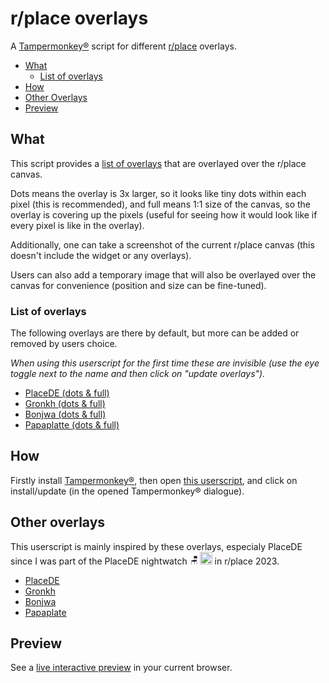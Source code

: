 # r/place overlays

A [Tampermonkey®](https://www.tampermonkey.net/ "Official Tampermonkey® website") script for different [r/place](https://www.reddit.com/r/place/ "Official r/place subreddit") overlays.

- [What](#what "Scroll down to What")
  - [List of overlays](#list-of-overlays "Scroll down to List of overlays")
- [How](#how "Scroll down to How")
- [Other Overlays](#other-overlays "Scroll down to Other Overlays")
- [Preview](#preview "Scroll down to Preview")

## What

This script provides a [list of overlays](#list-of-overlays "scroll to the list of default overlays") that are overlayed over the r/place canvas.

Dots means the overlay is 3x larger, so it looks like tiny dots within each pixel (this is recommended), and full means 1:1 size of the canvas, so the overlay is covering up the pixels (useful for seeing how it would look like if every pixel is like in the overlay).

Additionally, one can take a screenshot of the current r/place canvas (this doesn't include the widget or any overlays).

Users can also add a temporary image that will also be overlayed over the canvas for convenience (position and size can be fine-tuned).

### List of overlays

The following overlays are there by default, but more can be added or removed by users choice.

_When using this userscript for the first time these are invisible (use the eye toggle next to the name and then click on "update overlays")._

- [PlaceDE (dots & full)](https://place.army/default_target.png "Open PlaceDE overlay image")
- [Gronkh (dots & full)](https://raw.githubusercontent.com/FeLuckLP/rplace/main/output.png "Open Gronkh overlay image")
- [Bonjwa (dots & full)](https://raw.githubusercontent.com/rplacebonjwa/rplace/main/output.png "Open Bonjwa overlay image")
- [Papaplatte (dots & full)](https://place.kayo.zip/outputs/default_target.png "Open Papaplatte overlay image")

## How

Firstly install [Tampermonkey®](https://www.tampermonkey.net/ "Official Tampermonkey® website"), then open [this userscript](https://github.com/MAZ01001/placeOverlays/raw/main/placeOverlays.user.js "Link to this userscript that will open Tampermonkey® dialogue"), and click on install/update (in the opened Tampermonkey® dialogue).

## Other overlays

This userscript is mainly inspired by these overlays, especialy PlaceDE since I was part of the PlaceDE nightwatch <img height="16" alt="🪑" title="Stuhl" src="https://cdn.7tv.app/emote/64bef8155212029786921edb/4x.avif"><img height="20" alt="o7" title="o7" src="https://cdn.7tv.app/emote/643f7ce3d9dd1d39100f31eb/4x.avif"> in r/place 2023.

- [PlaceDE](https://github.com/PlaceDE-Official/place-overlay/ "Open repository of official PlaceDE overlay")
- [Gronkh](https://github.com/FeLuckLP/rplace/ "Open repository of official Gronkh overlay")
- [Bonjwa](https://github.com/rplacebonjwa/rplace/ "Open repository of official Bonjwa overlay")
- [Papaplate](https://github.com/FlashSkyNews/place-overlay/ "Open repository of official Papaplate overlay")

## Preview

See a [live interactive preview](https://maz01001.github.io/rPlaceOverlays/preview.html "Open live preview through github pages") in your current browser.
